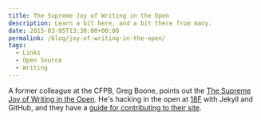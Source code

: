 ```yaml
---
title: The Supreme Joy of Writing in the Open
description: Learn a bit here, and a bit there from many.
date: 2015-03-05T13:30:00+00:00
permalink: /blog/joy-of-writing-in-the-open/
tags:
  - Links
  - Open Source
  - Writing
---
```


A former colleague at the CFPB, Greg Boone, points out the [The Supreme Joy of Writing in the Open](https://greg.harmsboone.org/2015/03/04/the-supreme-joy-of-writing-in-the-open/). He's hacking in the open at [18F](https://18f.gsa.gov/) with Jekyll and GitHub, and they have a [guide for contributing to their site](https://18f.gsa.gov/2015/03/03/how-to-use-github-and-the-terminal-a-guide/).